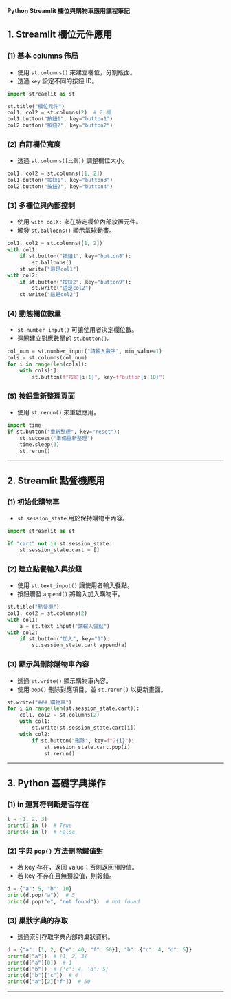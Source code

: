 **Python Streamlit 欄位與購物車應用課程筆記**

## 1. **Streamlit 欄位元件應用**
### (1) **基本 columns 佈局**
- 使用 `st.columns()` 來建立欄位，分割版面。
- 透過 `key` 設定不同的按鈕 ID。

```python
import streamlit as st

st.title("欄位元件")
col1, col2 = st.columns(2)  # 2 欄
col1.button("按鈕1", key="button1")
col2.button("按鈕2", key="button2")
```

### (2) **自訂欄位寬度**
- 透過 `st.columns([比例])` 調整欄位大小。

```python
col1, col2 = st.columns([1, 2])
col1.button("按鈕1", key="button3")
col2.button("按鈕2", key="button4")
```

### (3) **多欄位與內部控制**
- 使用 `with colX:` 來在特定欄位內部放置元件。
- 觸發 `st.balloons()` 顯示氣球動畫。

```python
col1, col2 = st.columns([1, 2])
with col1:
    if st.button("按鈕1", key="button8"):
        st.balloons()
    st.write("這是col1")
with col2:
    if st.button("按鈕2", key="button9"):
        st.write("這是col2")
    st.write("這是col2")
```

### (4) **動態欄位數量**
- `st.number_input()` 可讓使用者決定欄位數。
- 迴圈建立對應數量的 `st.button()`。

```python
col_num = st.number_input("請輸入數字", min_value=1)
cols = st.columns(col_num)
for i in range(len(cols)):
    with cols[i]:
        st.button(f"按鈕{i+1}", key=f"button{i+10}")
```

### (5) **按鈕重新整理頁面**
- 使用 `st.rerun()` 來重啟應用。

```python
import time
if st.button("重新整理", key="reset"):
    st.success("準備重新整理")
    time.sleep(3)
    st.rerun()
```

---

## 2. **Streamlit 點餐機應用**
### (1) **初始化購物車**
- `st.session_state` 用於保持購物車內容。

```python
import streamlit as st

if "cart" not in st.session_state:
    st.session_state.cart = []
```

### (2) **建立點餐輸入與按鈕**
- 使用 `st.text_input()` 讓使用者輸入餐點。
- 按鈕觸發 `append()` 將輸入加入購物車。

```python
st.title("點餐機")
col1, col2 = st.columns(2)
with col1:
    a = st.text_input("請輸入餐點")
with col2:
    if st.button("加入", key="1"):
        st.session_state.cart.append(a)
```

### (3) **顯示與刪除購物車內容**
- 透過 `st.write()` 顯示購物車內容。
- 使用 `pop()` 刪除對應項目，並 `st.rerun()` 以更新畫面。

```python
st.write("### 購物車")
for i in range(len(st.session_state.cart)):
    col1, col2 = st.columns(2)
    with col1:
        st.write(st.session_state.cart[i])
    with col2:
        if st.button("刪除", key=f"2{i}"):
            st.session_state.cart.pop(i)
            st.rerun()
```

---

## 3. **Python 基礎字典操作**
### (1) **in 運算符判斷是否存在**
```python
l = [1, 2, 3]
print(1 in l)  # True
print(4 in l)  # False
```

### (2) **字典 `pop()` 方法刪除鍵值對**
- 若 key 存在，返回 value；否則返回預設值。
- 若 key 不存在且無預設值，則報錯。

```python
d = {"a": 5, "b": 10}
print(d.pop("a"))  # 5
print(d.pop("e", "not found"))  # not found
```

### (3) **巢狀字典的存取**
- 透過索引存取字典內部的巢狀資料。

```python
d = {"a": [1, 2, {"e": 40, "f": 50}], "b": {"c": 4, "d": 5}}
print(d["a"])  # [1, 2, 3]
print(d["a"][0])  # 1
print(d["b"])  # {'c': 4, 'd': 5}
print(d["b"]["c"])  # 4
print(d["a"][2]["f"])  # 50
```

---



